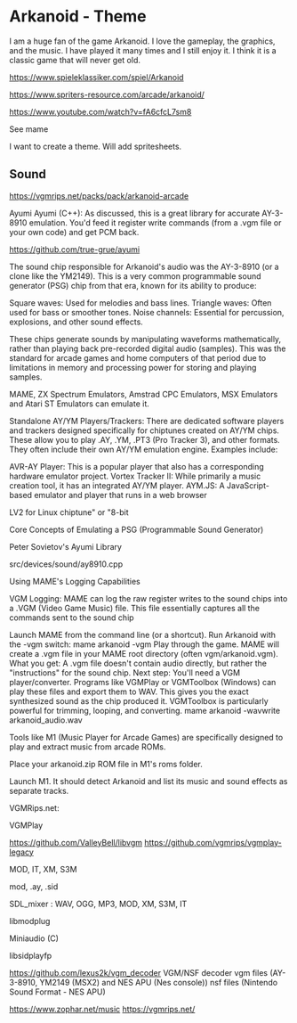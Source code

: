 # Arkanoid - Theme

I am a huge fan of the game Arkanoid. I love the gameplay, the graphics, and the music. I have played it many times and I still enjoy it. I think it is a classic game that will never get old.

https://www.spieleklassiker.com/spiel/Arkanoid

https://www.spriters-resource.com/arcade/arkanoid/

https://www.youtube.com/watch?v=fA6cfcL7sm8

See mame

I want to create a theme. Will add spritesheets.

## Sound

https://vgmrips.net/packs/pack/arkanoid-arcade

Ayumi
Ayumi (C++): As discussed, this is a great library for accurate AY-3-8910 emulation. You'd feed it register write commands (from a .vgm file or your own code) and get PCM back.

https://github.com/true-grue/ayumi

The sound chip responsible for Arkanoid's audio was the AY-3-8910 (or a clone like the YM2149). This is a very common programmable sound generator (PSG) chip from that era, known for its ability to produce:

Square waves: Used for melodies and bass lines.
Triangle waves: Often used for bass or smoother tones.
Noise channels: Essential for percussion, explosions, and other sound effects.

These chips generate sounds by manipulating waveforms mathematically, rather than playing back pre-recorded digital audio (samples). This was the standard for arcade games and home computers of that period due to limitations in memory and processing power for storing and playing samples.

MAME, ZX Spectrum Emulators, Amstrad CPC Emulators, MSX Emulators and Atari ST Emulators can emulate it.

Standalone AY/YM Players/Trackers:
There are dedicated software players and trackers designed specifically for chiptunes created on AY/YM chips. These allow you to play .AY, .YM, .PT3 (Pro Tracker 3), and other formats. They often include their own AY/YM emulation engine. Examples include:

AVR-AY Player: This is a popular player that also has a corresponding hardware emulator project.
Vortex Tracker II: While primarily a music creation tool, it has an integrated AY/YM player.
AYM.JS: A JavaScript-based emulator and player that runs in a web browser

LV2 for Linux
chiptune" or "8-bit

Core Concepts of Emulating a PSG (Programmable Sound Generator)

Peter Sovietov's Ayumi Library

src/devices/sound/ay8910.cpp

Using MAME's Logging Capabilities

VGM Logging: MAME can log the raw register writes to the sound chips into a .VGM (Video Game Music) file. This file essentially captures all the commands sent to the sound chip

Launch MAME from the command line (or a shortcut).
Run Arkanoid with the -vgm switch: mame arkanoid -vgm
Play through the game. MAME will create a .vgm file in your MAME root directory (often vgm/arkanoid.vgm).
What you get: A .vgm file doesn't contain audio directly, but rather the "instructions" for the sound chip.
Next step: You'll need a VGM player/converter. Programs like VGMPlay or VGMToolbox (Windows) can play these files and export them to WAV. This gives you the exact synthesized sound as the chip produced it. VGMToolbox is particularly powerful for trimming, looping, and converting.
mame arkanoid -wavwrite arkanoid_audio.wav

Tools like M1 (Music Player for Arcade Games) are specifically designed to play and extract music from arcade ROMs.

Place your arkanoid.zip ROM file in M1's roms folder.

Launch M1. It should detect Arkanoid and list its music and sound effects as separate tracks.

VGMRips.net:

VGMPlay

https://github.com/ValleyBell/libvgm
https://github.com/vgmrips/vgmplay-legacy

MOD, IT, XM, S3M

mod, .ay, .sid

SDL_mixer : WAV, OGG, MP3, MOD, XM, S3M, IT

libmodplug

Miniaudio (C)

libsidplayfp

https://github.com/lexus2k/vgm_decoder
VGM/NSF decoder
vgm files (AY-3-8910, YM2149 (MSX2) and NES APU (Nes console))
nsf files (Nintendo Sound Format - NES APU)

https://www.zophar.net/music
https://vgmrips.net/